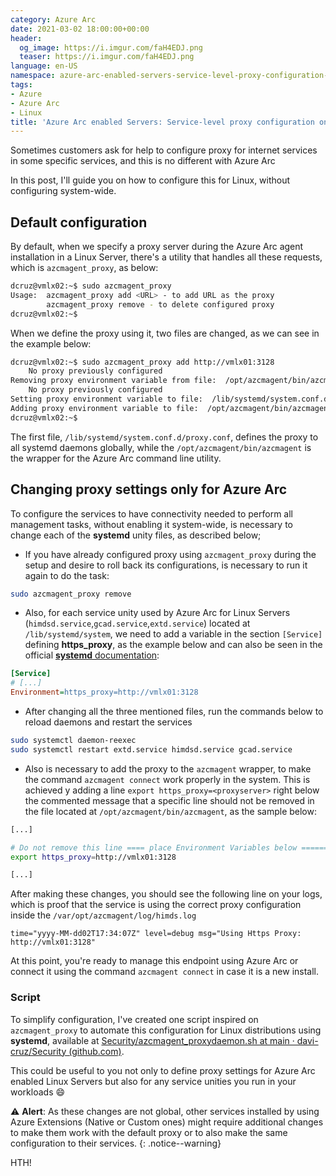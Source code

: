```yaml
---
category: Azure Arc
date: 2021-03-02 18:00:00+00:00
header:
  og_image: https://i.imgur.com/faH4EDJ.png
  teaser: https://i.imgur.com/faH4EDJ.png
language: en-US
namespace: azure-arc-enabled-servers-service-level-proxy-configuration-on-linux
tags:
- Azure
- Azure Arc
- Linux
title: 'Azure Arc enabled Servers: Service-level proxy configuration on Linux'
---
```

Sometimes customers ask for help to configure proxy for internet services in some specific services, and this is no different with Azure Arc

In this post, I'll guide you on how to configure this for Linux, without configuring system-wide.<!--more-->

## Default configuration

By default, when we specify a proxy server during the Azure Arc agent installation in a Linux Server, there's a utility that handles all these requests, which is `azcmagent_proxy`, as below:

```bash
dcruz@vmlx02:~$ sudo azcmagent_proxy
Usage:  azcmagent_proxy add <URL> - to add URL as the proxy
        azcmagent_proxy remove - to delete configured proxy
dcruz@vmlx02:~$
```

When we define the proxy using it, two files are changed, as we can see in the example below:

```bash
dcruz@vmlx02:~$ sudo azcmagent_proxy add http://vmlx01:3128
    No proxy previously configured
Removing proxy environment variable from file:  /opt/azcmagent/bin/azcmagent
    No proxy previously configured
Setting proxy environment variable to file:  /lib/systemd/system.conf.d/proxy.conf
Adding proxy environment variable to file:  /opt/azcmagent/bin/azcmagent
dcruz@vmlx02:~$
```

The first file, `/lib/systemd/system.conf.d/proxy.conf`, defines the proxy to all systemd daemons globally, while the `/opt/azcmagent/bin/azcmagent` is the wrapper for the Azure Arc command line utility.

## Changing proxy settings only for Azure Arc

To configure the services to have connectivity needed to perform all management tasks, without enabling it system-wide, is necessary to change each of the **systemd** unity files, as described below;

- If you have already configured proxy using `azcmagent_proxy` during the setup and desire to roll back its configurations, is necessary to run it again to do the task:

```bash
sudo azcmagent_proxy remove
```

- Also, for each service unity used by Azure Arc for Linux Servers (`himdsd.service`,`gcad.service`,`extd.service`) located at `/lib/systemd/system`, we need to add a variable in the section `[Service]` defining **https_proxy**, as the example below and can also be seen in the official [**systemd** documentation](https://www.freedesktop.org/software/systemd/man/systemd.service.html):

```ini
[Service]
# [...]
Environment=https_proxy=http://vmlx01:3128
```

- After changing all the three mentioned files, run the commands below to reload daemons and restart the services

```bash
sudo systemctl daemon-reexec
sudo systemctl restart extd.service himdsd.service gcad.service
```
  
- Also is necessary to add the proxy to the `azcmagent` wrapper, to make the command `azcmagent connect` work properly in the system. This is achieved y adding a line `export https_proxy=<proxyserver>` right below the commented message that a specific line should not be removed in the file located at `/opt/azcmagent/bin/azcmagent`, as the sample below:

```bash
[...]

# Do not remove this line ==== place Environment Variables below ======
export https_proxy=http://vmlx01:3128

[...]
```

After making these changes, you should see the following line on your logs, which is proof that the service is using the correct proxy configuration inside the  `/var/opt/azcmagent/log/himds.log`

```plaintext
time="yyyy-MM-dd02T17:34:07Z" level=debug msg="Using Https Proxy: http://vmlx01:3128"
```

At this point, you're ready to manage this endpoint using Azure Arc or connect it using the command `azcmagent connect` in case it is a new install.

### Script

To simplify configuration, I've created one script inspired on `azcmagent_proxy` to automate this configuration for Linux distributions using **systemd**, available at [Security/azcmagent_proxydaemon.sh at main · davi-cruz/Security (github.com)](https://github.com/davi-cruz/Security/blob/main/AzureArc/azcmagent_proxydaemon.sh).

This could be useful to you not only to define proxy settings for Azure Arc enabled Linux Servers but also for any service unities you run in your workloads :smile:

:warning: **Alert**:
As these changes are not global, other services installed by using Azure Extensions (Native or Custom ones) might require additional changes to make them work with the default proxy or to also make the same configuration to their services.
{: .notice--warning}

HTH!
